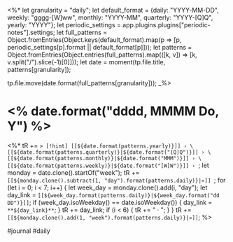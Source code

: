 <%*
let granularity = "daily";
let default_format = {daily: "YYYY-MM-DD", weekly: "gggg-[W]ww", monthly: "YYYY-MM", quarterly: "YYYY-[Q]Q", yearly: "YYYY"};
let periodic_settings = app.plugins.plugins["periodic-notes"].settings;
let full_patterns = Object.fromEntries(Object.keys(default_format).map(p => [p, periodic_settings[p].format || default_format[p]]));
let patterns = Object.fromEntries(Object.entries(full_patterns).map(([k, v]) => [k, v.split("/").slice(-1)[0]]));
let date = moment(tp.file.title, patterns[granularity]);

tp.file.move(date.format(full_patterns[granularity]));
_%>
# <% date.format("dddd, MMMM Do, Y") %>

<%*
tR += `> [!hint] [[${date.format(patterns.yearly)}]] › \
[[${date.format(patterns.quarterly)}|${date.format("[Q]Q")}]] › \
[[${date.format(patterns.monthly)}|${date.format("MMM")}]] › \
[[${date.format(patterns.weekly)}|${date.format("[W]W")}]] › `;
let monday = date.clone().startOf("week");
tR += `[[${monday.clone().subtract(1, "day").format(patterns.daily)}|«]] `;
for (let i = 0; i < 7; i++) {
  let week_day = monday.clone().add(i, "day");
  let day_link = `[[${week_day.format(patterns.daily)}|${week_day.format("dd DD")}]]`;
  if (week_day.isoWeekday() == date.isoWeekday()) {
    day_link = `**${day_link}**`;
  }
  tR += day_link;
  if (i < 6) {
    tR += " · ";
  }
}
tR += ` [[${monday.clone().add(1, "week").format(patterns.daily)}|»]]`;
%>

#journal #daily

